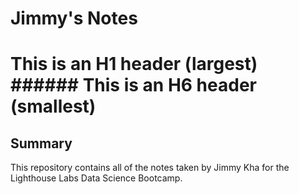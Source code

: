 # Jimmy's Notes 
# This is an H1 header (largest) ###### This is an H6 header (smallest)
## Summary 

This repository contains all of the notes taken by Jimmy Kha for the Lighthouse Labs Data Science Bootcamp.
